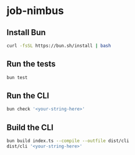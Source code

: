 # job-nimbus

## Install Bun
```bash
curl -fsSL https://bun.sh/install | bash
```

## Run the tests

```bash
bun test
```

## Run the CLI
```bash
bun check '<your-string-here>'
```

## Build the CLI
```bash
bun build index.ts --compile --outfile dist/cli
dist/cli '<your-string-here>'
```
